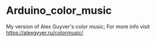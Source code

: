# Arduino_color_music
My version of Alex Guyver's color music; 
For more info visit https://alexgyver.ru/colormusic/
